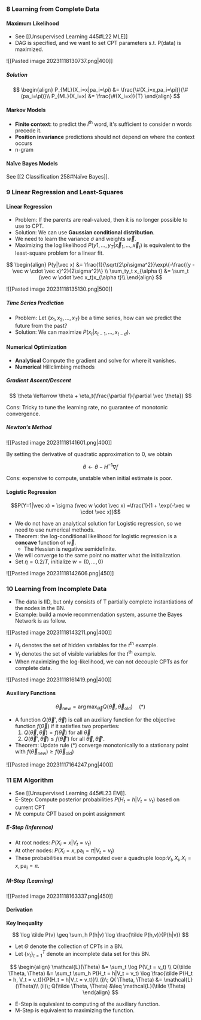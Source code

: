 ### 8 Learning from Complete Data

#### Maximum Likelihood

* See [[Unsupervised Learning 445#L22 MLE]]
* DAG is specified, and we want to set CPT parameters s.t. P(data) is maximized.

![[Pasted image 20231118130737.png|400]]

##### Solution

$$
\begin{align}
P_{ML}(X_i=x|pa_i=\pi) &= \frac{\#(X_i=x,pa_i=\pi)}{\#(pa_i=\pi)}\\
P_{ML}(X_i=x) &= \frac{\#(X_i=x)}{T}
\end{align}
$$

#### Markov Models

* **Finite context**: to predict the $l^{\text{th}}$ word, it's sufficient to consider $n$ words precede it.
* **Position invariance** predictions should not depend on where the context occurs
* n-gram

#### Naïve Bayes Models

See [[2 Classification 258#Naïve Bayes]].

### 9 Linear Regression and Least-Squares

#### Linear Regression

* Problem: If the parents are real-valued, then it is no longer possible to use to CPT.
* Solution: We can use **Gaussian conditional distribution**.
* We need to learn the variance $\sigma$ and weights $\vec w$.
* Maximizing the log likelihood $P(y1, \dots, y_T|\vec x_1, \dots, \vec x_t)$ is equivalent to the least-square problem for a linear fit.

$$
\begin{align}
P(y|\vec x) &= \frac{1}{\sqrt{2\pi\sigma^2}}\exp\{-\frac{(y - \vec w \cdot \vec x)^2}{2\sigma^2}\}  \\
\sum_ty_t x_{\alpha t} &= \sum_t (\vec w \cdot \vec x_t)x_{\alpha t}\\
\end{align}
$$

![[Pasted image 20231118135130.png|500]]

##### Time Series Prediction

* Problem: Let $\{x_1, x_2, \dots, x_T\}$ be a time series, how can we predict the future from the past?
* Solution: We can maximize $P(x_t | x_{t-1}, \dots, x_{t-d})$.

#### Numerical Optimization

* **Analytical** Compute the gradient and solve for where it vanishes.
* **Numerical** Hillclimbing methods

##### Gradient Ascent/Descent

$$
\theta \leftarrow \theta + \eta_t(\frac{\partial f}{\partial \vec \theta})
$$

Cons: Tricky to tune the learning rate, no guarantee of monotonic convergence.

##### Newton's Method

![[Pasted image 20231118141601.png|400]]

By setting the derivative of quadratic approximation to 0, we obtain

$$
\theta \leftarrow \theta - H^{-1}\nabla f
$$

Cons: expensive to compute, unstable when initial estimate is poor.

#### Logistic Regression

$$P(Y=1|\vec x) = \sigma (\vec w \cdot \vec x) =\frac{1}{1 + \exp(-\vec w \cdot \vec x)}$$

* We do not have an analytical solution for Logistic regression, so we need to use numerical methods.
* Theorem: the log-conditional likelihood for logistic regression is a **concave** function of $\vec w$.
	* The Hessian is negative semidefinite.
* We will converge to the same point no matter what the initialization.
* Set $\eta = 0.2/T$, initialize $w = (0, \dots, 0)$

![[Pasted image 20231118142606.png|450]]

### 10 Learning from Incomplete Data

* The data is IID, but only consists of T partially complete instantiations of the nodes in the BN.
* Example: build a movie recommendation system, assume the Bayes Network is as follow.

![[Pasted image 20231118143211.png|400]]

* $H_t$ denotes the set of hidden variables for the $t^{\text{th}}$ example.
* $V_t$ denotes the set of visible variables for the $t^{\text{th}}$ example.
* When maximizing the log-likelihood, we can not decouple CPTs as for complete data.

![[Pasted image 20231118161419.png|400]]

#### Auxiliary Functions

$$
\vec \theta_{\text{new}} = \arg\max_{\vec\theta} Q(\vec \theta, \vec \theta_{\text{old}})\quad(*)
$$

* A function $Q(\vec \theta', \vec \theta)$ is call an auxiliary function for the objective function $f(\vec\theta)$ if it satisfies two properties:
	1. $Q(\vec \theta, \vec \theta) = f(\vec \theta)$ for all $\vec \theta$
	2. $Q(\vec \theta', \vec \theta)\leq f(\vec \theta')$ for all $\vec \theta, \vec \theta'$.
* Theorem: Update rule $(*)$ converge monotonically to a stationary point with $f(\vec \theta_{\text{new}}) \geq f(\vec \theta_{\text{old}})$ 

![[Pasted image 20231117164247.png|400]]

### 11 EM Algorithm

* See [[Unsupervised Learning 445#L23 EM]].
* E-Step: Compute posterior probabilities $P(H_t=h|V_t = v_t)$ based on current CPT
* M: compute CPT based on point assignment

##### E-Step (Inference)

* At root nodes: $P(X_i = x|V_t = v_t)$
* At other nodes: $P(X_i = x,\text{pa}_i = \pi|V_t = v_t)$
* These probabilities must be computed over a quadruple loop:$V_t, X_i, X_i = x, \text{pa}_i = \pi$.

##### M-Step (Learning)

![[Pasted image 20231118163337.png|450]]

#### Derivation

**Key Inequality**

$$
\log \tilde P(v) \geq \sum_h P(h|v) \log \frac{\tilde P(h,v)}{P(h|v)}
$$

* Let $\Theta$ denote the collection of CPTs in a BN.
* Let $\{v_t\}_{t=1}^T$ denote an incomplete data set for this BN.

$$
\begin{align}
\mathcal{L}(\Theta) &= \sum_t \log P(V_t = v_t) \\
Q(\tilde \Theta, \Theta) &= \sum_t \sum_h P(H_t = h|V_t = v_t) \log \frac{\tilde P(H_t = h, V_t = v_t)}{P(H_t = h|V_t = v_t)}\\
(i)\; Q( \Theta, \Theta) &= \mathcal{L}(\Theta)\\
(ii)\; Q(\tilde \Theta, \Theta) &\leq \mathcal{L}(\tilde \Theta)
\end{align}
$$

* E-Step is equivalent to computing of the auxiliary function.
* M-Step is equivalent to maximizing the function.